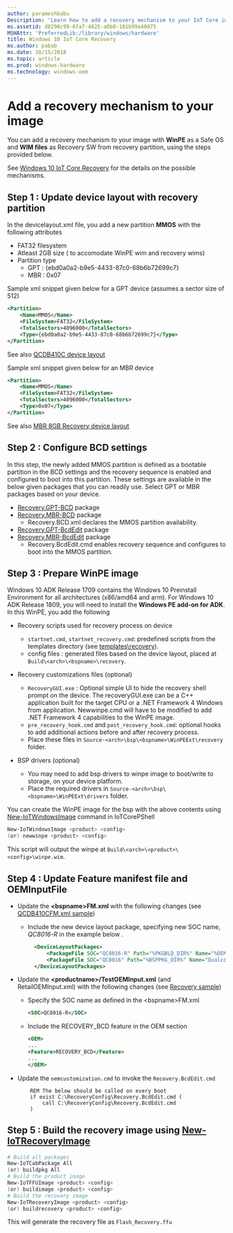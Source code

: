 ```yaml
---
author: parameshbabu
Description: 'Learn how to add a recovery mechanism to your IoT Core image.'
ms.assetid: d8298c99-6fa7-4825-a0b8-181b99e40975
MSHAttr: 'PreferredLib:/library/windows/hardware'
title: Windows 10 IoT Core Recovery
ms.author: pabab
ms.date: 10/15/2018
ms.topic: article
ms.prod: windows-hardware
ms.technology: windows-oem
---
```


# Add a recovery mechanism to your image

You can add a recovery mechanism to your image with **WinPE** as a Safe OS and **WIM files** as Recovery SW from recovery partition, using the steps provided below.

See [Windows 10 IoT Core Recovery](https://docs.microsoft.com/windows-hardware/service/iot/recovery) for the details on the possible mechanisms.

## Step 1 : Update device layout with recovery partition

In the devicelayout.xml file, you add a new partition **MMOS** with the following attributes
- FAT32 filesystem
- Atleast 2GB size ( to accomodate WinPE wim and recovery wims)
- Partition type 
    - GPT : {ebd0a0a2-b9e5-4433-87c0-68b6b72699c7}
    - MBR : 0x07

Sample xml snippet given below for a GPT device (assumes a sector size of 512)

```xml
<Partition>
    <Name>MMOS</Name>
    <FileSystem>FAT32</FileSystem>
    <TotalSectors>4096000</TotalSectors>
    <Type>{ebd0a0a2-b9e5-4433-87c0-68b6b72699c7}</Type>
</Partition>
```
See also [QCDB410C device layout](https://github.com/ms-iot/iot-adk-addonkit/tree/master/Workspace/Source-arm/BSP/QCDB410C/Packages/QCDB410C.DeviceLayout-R/DeviceLayout.xml)

Sample xml snippet given below for an MBR device

``` xml
<Partition>
    <Name>MMOS</Name>
    <FileSystem>FAT32</FileSystem>
    <TotalSectors>4096000</TotalSectors>
    <Type>0x07</Type>
</Partition>
```
See also [MBR 8GB Recovery device layout](https://github.com/ms-iot/iot-adk-addonkit/tree/master/Workspace/Common/Packages/DeviceLayout.MBR8GB-R/DeviceLayout.xml)

## Step 2 : Configure BCD settings
In this step, the newly added MMOS partition is defined as a bootable partition in the BCD settings and the recovery sequence is enabled and configured to boot into this partition. These settings are available in the below given packages that you can readily use. Select GPT or MBR packages based on your device.

- [Recovery.GPT-BCD](https://github.com/ms-iot/iot-adk-addonkit/tree/master/Workspace/Common/Packages/Recovery.GPT-BCD) package
- [Recovery.MBR-BCD](https://github.com/ms-iot/iot-adk-addonkit/tree/master/Workspace/Common/Packages/Recovery.MBR-BCD) package
    - Recovery.BCD.xml declares the MMOS partition availability.
- [Recovery.GPT-BcdEdit](https://github.com/ms-iot/iot-adk-addonkit/tree/master/Workspace/Common/Packages/Recovery.GPT-BcdEdit) package
- [Recovery.MBR-BcdEdit](https://github.com/ms-iot/iot-adk-addonkit/tree/master/Workspace/Common/Packages/Recovery.MBR-BcdEdit) package
    - Recovery.BcdEdit.cmd enables recovery sequence and configures to boot into the MMOS partition.

## Step 3 : Prepare WinPE image 
Windows 10 ADK Release 1709 contains the Windows 10 Preinstall Environment for all architectures (x86/amd64 and arm). For Windows 10 ADK Release 1809, you will need to install the **Windows PE add-on for ADK**.
In this WinPE, you add the following

- Recovery scripts used for recovery process on device
    - `startnet.cmd`, `startnet_recovery.cmd`: predefined scripts from the templates directory (see [templates\recovery](https://github.com/ms-iot/iot-adk-addonkit/tree/master/Workspace/Templates/recovery)).
    - config files : generated files based on the device layout, placed at `Build\<arch>\<bspname>\recovery`.
- Recovery customizations files (optional)
    - `RecoveryGUI.exe` : Optional simple UI to hide the recovery shell prompt on the device. The recoveryGUI.exe can be a C++ application built for the target CPU or a .NET Framework 4 Windows from application. Newwinpe.cmd will have to be modified to add .NET Framework 4 capabilities to the WinPE image.
    - `pre_recovery_hook.cmd` and `post_recovery_hook.cmd`: optional hooks to add additional actions before and after recovery process. 
    - Place these files in `Source-<arch>\bsp\<bspname>\WinPEExt\recovery` folder.

- BSP drivers (optional)
    - You may need to add bsp drivers to winpe image to boot/write to storage, on your device platform.
    - Place the required drivers in `Source-<arch>\bsp\<bspname>\WinPEExt\drivers` folder.

You can create the WinPE image for the bsp with the above contents using [New-IoTWindowsImage](https://github.com/ms-iot/iot-adk-addonkit/tree/master/Tools/IoTCoreImaging/Docs/New-IoTWindowsImage.md) command in IoTCorePShell
``` powershell
New-IoTWindowsImage <product> <config>
(or) newwinpe <product> <config>
```
This script will output the winpe at  `Build\<arch>\<product>\<config>\winpe.wim`.


## Step 4 : Update Feature manifest file and OEMInputFile
- Update the **\<bspname\>FM.xml** with the following changes (see [QCDB410CFM.xml sample](https://github.com/ms-iot/iot-adk-addonkit/tree/master/Workspace/Source-arm/BSP/QCDB410C/Packages/QCDB410CFM.xml))

    - Include the new device layout package, specifying new SOC name, *QC8016-R* in the example below .
    
      ``` xml
        <DeviceLayoutPackages>
            <PackageFile SOC="QC8016-R" Path="%PKGBLD_DIR%" Name="%OEM_NAME%.QCDB410C.DeviceLayout-R.cab" />
            <PackageFile SOC="QC8016" Path="%BSPPKG_DIR%" Name="Qualcomm.QC8916.DeviceLayout.cab" />
        </DeviceLayoutPackages>    
        ```

- Update the **\<productname\>/TestOEMInput.xml** (and RetailOEMInput.xml) with the following changes (see [Recovery sample](https://github.com/ms-iot/iot-adk-addonkit/tree/master/Workspace/Source-arm/Products/RecoverySample/TestOEMInput.xml))

    - Specify the SOC name as defined in the \<bspname\>FM.xml

        ``` xml
        <SOC>QC8016-R</SOC>
        ```

    - Include the RECOVERY_BCD feature in the OEM section

        ``` xml
        <OEM>
        ...
        <Feature>RECOVERY_BCD</Feature>
        ...
        </OEM>
        ```

- Update the `oemcustomization.cmd` to invoke the `Recovery.BcdEdit.cmd`

    ```
        REM The below should be called on every boot
        if exist C:\RecoveryConfig\Recovery.BcdEdit.cmd (
            call C:\RecoveryConfig\Recovery.BcdEdit.cmd
        )
    ```

## Step 5 : Build the recovery image using [New-IoTRecoveryImage](https://github.com/ms-iot/iot-adk-addonkit/blob/master/Tools/IoTCoreImaging/Docs/New-IoTRecoveryImage.md)

``` powershell
# Build all packages
New-IoTCabPackage All
(or) buildpkg All
# Build the product image
New-IoTFFUImage <product> <config>
(or) buildimage <product> <config>
# Build the recovery image
New-IoTRecoveryImage <product> <config>
(or) buildrecovery <product> <config>
```

This will generate the recovery file as `Flash_Recovery.ffu`
